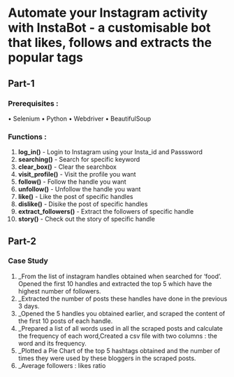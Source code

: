 # Automate your Instagram activity with InstaBot - a customisable bot that likes, follows and extracts the popular tags
## Part-1

### Prerequisites :
•	Selenium
•	Python
•	Webdriver
•	BeautifulSoup

### Functions :
1.	__log_in()__ - Login to Instagram using your Insta_id and Passsword
2.	__searching()__ - Search for specific keyword
3.	__clear_box()__ - Clear the searchbox
4.	__visit_profile()__ - Visit the profile you want
5.	__follow()__ - Follow the handle you want
6.	__unfollow()__ - Unfollow the handle you want
7.	__like()__ - Like the post of specific handles
8.	__dislike()__ - Disike the post of specific handles
9.	__extract_followers()__ - Extract the followers of specific handle
10.	__story()__ - Check out the story of specific handle

## Part-2

### Case Study
1.	_From the list of instagram handles obtained when searched for ‘food’. Opened the first 10 handles and extracted the top 5 which have the highest number of followers.
2.	_Extracted the number of posts these handles have done in the previous 3 days.
3.	_Opened the 5 handles you obtained earlier, and scraped the content of the first 10 posts of each handle.
4.	_Prepared a list of all words used in all the scraped posts and calculate the frequency of each word,Created a csv file with two columns : the word and its frequency.
5.	_Plotted a Pie Chart of the top 5 hashtags obtained and the number of times they were used by these bloggers in the scraped posts.
6.	_Average followers : likes ratio
